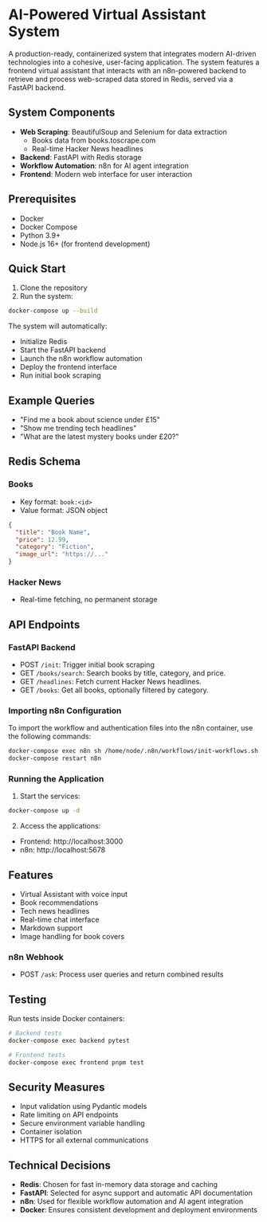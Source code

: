 # AI-Powered Virtual Assistant System

A production-ready, containerized system that integrates modern AI-driven technologies into a cohesive, user-facing application. The system features a frontend virtual assistant that interacts with an n8n-powered backend to retrieve and process web-scraped data stored in Redis, served via a FastAPI backend.

## System Components

- **Web Scraping**: BeautifulSoup and Selenium for data extraction
  - Books data from books.toscrape.com
  - Real-time Hacker News headlines
- **Backend**: FastAPI with Redis storage
- **Workflow Automation**: n8n for AI agent integration
- **Frontend**: Modern web interface for user interaction

## Prerequisites

- Docker
- Docker Compose
- Python 3.9+
- Node.js 16+ (for frontend development)

## Quick Start

1. Clone the repository
2. Run the system:
```bash
docker-compose up --build
```

The system will automatically:
- Initialize Redis
- Start the FastAPI backend
- Launch the n8n workflow automation
- Deploy the frontend interface
- Run initial book scraping

## Example Queries

- "Find me a book about science under £15"
- "Show me trending tech headlines"
- "What are the latest mystery books under £20?"

## Redis Schema

### Books
- Key format: `book:<id>`
- Value format: JSON object
```json
{
  "title": "Book Name",
  "price": 12.99,
  "category": "Fiction",
  "image_url": "https://..."
}
```

### Hacker News
- Real-time fetching, no permanent storage

## API Endpoints

### FastAPI Backend
- POST `/init`: Trigger initial book scraping
- GET `/books/search`: Search books by title, category, and price.
- GET `/headlines`: Fetch current Hacker News headlines.
- GET `/books`: Get all books, optionally filtered by category.

### Importing n8n Configuration

To import the workflow and authentication files into the n8n container, use the following commands:

```bash
docker-compose exec n8n sh /home/node/.n8n/workflows/init-workflows.sh
docker-compose restart n8n
```

### Running the Application

1. Start the services:
```bash
docker-compose up -d
```

2. Access the applications:
- Frontend: http://localhost:3000
- n8n: http://localhost:5678

## Features

- Virtual Assistant with voice input
- Book recommendations
- Tech news headlines
- Real-time chat interface
- Markdown support
- Image handling for book covers 

### n8n Webhook
- POST `/ask`: Process user queries and return combined results

## Testing

Run tests inside Docker containers:

```bash
# Backend tests
docker-compose exec backend pytest

# Frontend tests
docker-compose exec frontend pnpm test
```

## Security Measures

- Input validation using Pydantic models
- Rate limiting on API endpoints
- Secure environment variable handling
- Container isolation
- HTTPS for all external communications

## Technical Decisions

- **Redis**: Chosen for fast in-memory data storage and caching
- **FastAPI**: Selected for async support and automatic API documentation
- **n8n**: Used for flexible workflow automation and AI agent integration
- **Docker**: Ensures consistent development and deployment environments 